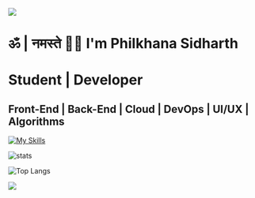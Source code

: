 ![](https://capsule-render.vercel.app/api?type=waving&color=gradient&height=100&section=header)
# ॐ | नमस्ते 🙏🏼 I'm Philkhana Sidharth
# Student | Developer
## Front-End | Back-End | Cloud | DevOps | UI/UX | Algorithms
[![My Skills](https://skillicons.dev/icons?i=nextjs,react,vue,vite,express,nodejs,flask,tailwind,postman,vercel,github,git,figma,firebase,supabase,prisma,mongodb,postgres,sqlite,java,py,ts,js,c,cpp,html,css,materialui,idea,apple&perline=10)](https://skillicons.dev)  

![stats](https://github-readme-stats.vercel.app/api?username=psidh&show_icons=true&theme=dark)

![Top Langs](https://github-readme-stats.vercel.app/api/top-langs/?username=psidh&langs_count=12&theme=dark)

![](https://capsule-render.vercel.app/api?type=waving&color=gradient&height=100&section=footer)
